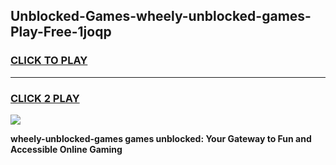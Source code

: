 
## Unblocked-Games-wheely-unblocked-games-Play-Free-1joqp
<h3>
<a href="https://premium76.site?title=wheely-unblocked-games&ref=15A">CLICK TO PLAY</a></h3>
<hr>

<h3>
<a href="https://premium76.site?title=wheely-unblocked-games&ref=15A">CLICK 2 PLAY</a>
  
</h3>

<a href="https://premium76.site?title=wheely-unblocked-games&ref=15A"><img src="https://clearcache.store/games.png"></a>


**wheely-unblocked-games games unblocked: Your Gateway to Fun and Accessible Online Gaming**
